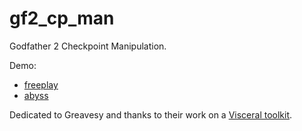 # gf2_cp_man

Godfather 2 Checkpoint Manipulation.  

Demo: 
- [freeplay](https://youtu.be/_fQrqM1Jlkc)  
- [abyss](https://youtu.be/Ka2a1KaCCBo)

Dedicated to Greavesy and thanks to their work on a 
[Visceral toolkit](https://www.nexusmods.com/thegodfather/mods/6).